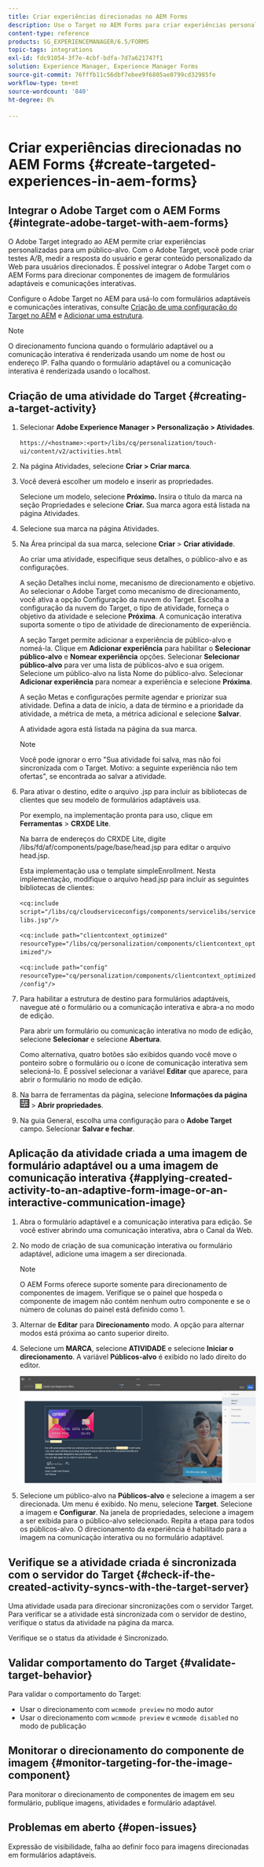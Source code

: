 ```yaml
---
title: Criar experiências direcionadas no AEM Forms
description: Use o Target no AEM Forms para criar experiências personalizadas para clientes direcionados.
content-type: reference
products: SG_EXPERIENCEMANAGER/6.5/FORMS
topic-tags: integrations
exl-id: fdc91054-3f7e-4cbf-bdfa-7d7a621747f1
solution: Experience Manager, Experience Manager Forms
source-git-commit: 76fffb11c56dbf7ebee9f6805ae0799cd32985fe
workflow-type: tm+mt
source-wordcount: '840'
ht-degree: 0%

---
```


# Criar experiências direcionadas no AEM Forms {#create-targeted-experiences-in-aem-forms}

## Integrar o Adobe Target com o AEM Forms {#integrate-adobe-target-with-aem-forms}

O Adobe Target integrado ao AEM permite criar experiências personalizadas para um público-alvo. Com o Adobe Target, você pode criar testes A/B, medir a resposta do usuário e gerar conteúdo personalizado da Web para usuários direcionados. É possível integrar o Adobe Target com o AEM Forms para direcionar componentes de imagem de formulários adaptáveis e comunicações interativas.

Configure o Adobe Target no AEM para usá-lo com formulários adaptáveis e comunicações interativas, consulte [Criação de uma configuração do Target no AEM](/help/sites-administering/target.md) e [Adicionar uma estrutura](/help/sites-administering/target.md).

>[!NOTE]
>
>O direcionamento funciona quando o formulário adaptável ou a comunicação interativa é renderizada usando um nome de host ou endereço IP. Falha quando o formulário adaptável ou a comunicação interativa é renderizada usando o localhost.

## Criação de uma atividade do Target {#creating-a-target-activity}

1. Selecionar **Adobe Experience Manager > Personalização > Atividades**.

   `https://<hostname>:<port>/libs/cq/personalization/touch-ui/content/v2/activities.html`

1. Na página Atividades, selecione **Criar > Criar marca**.
1. Você deverá escolher um modelo e inserir as propriedades.

   Selecione um modelo, selecione **Próximo.** Insira o título da marca na seção Propriedades e selecione **Criar.**
Sua marca agora está listada na página Atividades.

1. Selecione sua marca na página Atividades.
1. Na Área principal da sua marca, selecione **Criar** > **Criar atividade**.

   Ao criar uma atividade, especifique seus detalhes, o público-alvo e as configurações.

   A seção Detalhes inclui nome, mecanismo de direcionamento e objetivo. Ao selecionar o Adobe Target como mecanismo de direcionamento, você ativa a opção Configuração da nuvem do Target. Escolha a configuração da nuvem do Target, o tipo de atividade, forneça o objetivo da atividade e selecione **Próxima**. A comunicação interativa suporta somente o tipo de atividade de direcionamento de experiência.

   A seção Target permite adicionar a experiência de público-alvo e nomeá-la. Clique em **Adicionar experiência** para habilitar o **Selecionar público-alvo** e **Nomear experiência** opções. Selecionar **Selecionar público-alvo** para ver uma lista de públicos-alvo e sua origem. Selecione um público-alvo na lista Nome do público-alvo. Selecionar **Adicionar experiência** para nomear a experiência e selecione **Próxima**.

   A seção Metas e configurações permite agendar e priorizar sua atividade. Defina a data de início, a data de término e a prioridade da atividade, a métrica de meta, a métrica adicional e selecione **Salvar**.

   A atividade agora está listada na página da sua marca.

   >[!NOTE]
   >
   >Você pode ignorar o erro &quot;Sua atividade foi salva, mas não foi sincronizada com o Target. Motivo: a seguinte experiência não tem ofertas&quot;, se encontrada ao salvar a atividade.

1. Para ativar o destino, edite o arquivo .jsp para incluir as bibliotecas de clientes que seu modelo de formulários adaptáveis usa.

   Por exemplo, na implementação pronta para uso, clique em **Ferramentas** >  **CRXDE Lite**.

   Na barra de endereços do CRXDE Lite, digite /libs/fd/af/components/page/base/head.jsp para editar o arquivo head.jsp.

   Esta implementação usa o template simpleEnrollment. Nesta implementação, modifique o arquivo head.jsp para incluir as seguintes bibliotecas de clientes:

   `<cq:include script="/libs/cq/cloudserviceconfigs/components/servicelibs/servicelibs.jsp"/>`

   `<cq:include path="clientcontext_optimized" resourceType="/libs/cq/personalization/components/clientcontext_optimized"/>`

   `<cq:include path="config" resourceType="cq/personalization/components/clientcontext_optimized/config"/>`

1. Para habilitar a estrutura de destino para formulários adaptáveis, navegue até o formulário ou a comunicação interativa e abra-a no modo de edição.

   Para abrir um formulário ou comunicação interativa no modo de edição, selecione **Selecionar** e selecione **Abertura**.

   Como alternativa, quatro botões são exibidos quando você move o ponteiro sobre o formulário ou o ícone de comunicação interativa sem selecioná-lo. É possível selecionar a variável **Editar** que aparece, para abrir o formulário no modo de edição.

1. Na barra de ferramentas da página, selecione **Informações da página** ![theme-options](assets/theme-options.png) > **Abrir propriedades**.
1. Na guia General, escolha uma configuração para o **Adobe Target** campo. Selecionar **Salvar e fechar**.

## Aplicação da atividade criada a uma imagem de formulário adaptável ou a uma imagem de comunicação interativa {#applying-created-activity-to-an-adaptive-form-image-or-an-interactive-communication-image}

1. Abra o formulário adaptável e a comunicação interativa para edição. Se você estiver abrindo uma comunicação interativa, abra o Canal da Web.

1. No modo de criação de sua comunicação interativa ou formulário adaptável, adicione uma imagem a ser direcionada.

   >[!NOTE]
   >
   >O AEM Forms oferece suporte somente para direcionamento de componentes de imagem. Verifique se o painel que hospeda o componente de imagem não contém nenhum outro componente e se o número de colunas do painel está definido como 1.

1. Alternar de **Editar** para **Direcionamento** modo. A opção para alternar modos está próxima ao canto superior direito.
1. Selecione um **MARCA**, selecione **ATIVIDADE** e selecione **Iniciar o direcionamento**. A variável **Públicos-alvo** é exibido no lado direito do editor.

   ![menu de direcionamento](assets/targeting-menu.png)

1. Selecione um público-alvo na **Públicos-alvo** e selecione a imagem a ser direcionada. Um menu é exibido. No menu, selecione **Target**. Selecione a imagem e **Configurar**. Na janela de propriedades, selecione a imagem a ser exibida para o público-alvo selecionado. Repita a etapa para todos os públicos-alvo. O direcionamento da experiência é habilitado para a imagem na comunicação interativa ou no formulário adaptável.

## Verifique se a atividade criada é sincronizada com o servidor do Target {#check-if-the-created-activity-syncs-with-the-target-server}

Uma atividade usada para direcionar sincronizações com o servidor Target. Para verificar se a atividade está sincronizada com o servidor de destino, verifique o status da atividade na página da marca.

Verifique se o status da atividade é Sincronizado.

## Validar comportamento do Target {#validate-target-behavior}

Para validar o comportamento do Target:

* Usar o direcionamento com `wcmmode preview` no modo autor
* Usar o direcionamento com `wcmmode preview` e `wcmmode disabled` no modo de publicação

## Monitorar o direcionamento do componente de imagem {#monitor-targeting-for-the-image-component}

Para monitorar o direcionamento de componentes de imagem em seu formulário, publique imagens, atividades e formulário adaptável.

## Problemas em aberto {#open-issues}

Expressão de visibilidade, falha ao definir foco para imagens direcionadas em formulários adaptáveis.
